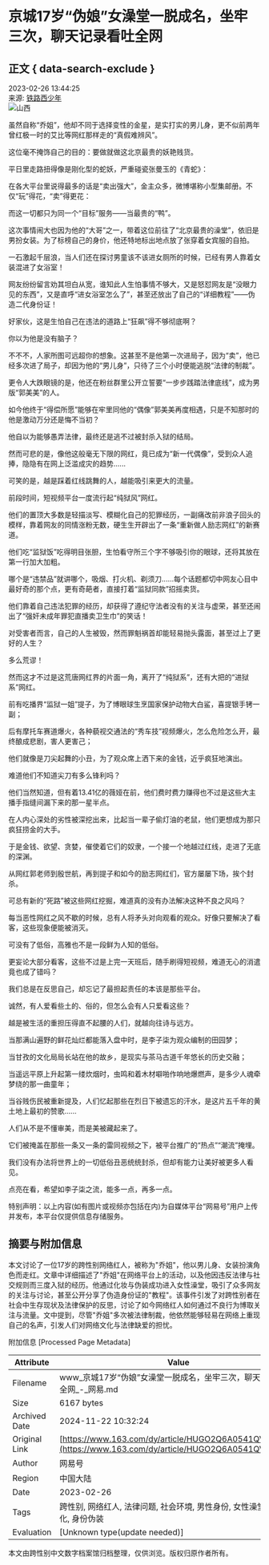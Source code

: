 # 京城17岁“伪娘”女澡堂一脱成名，坐牢三次，聊天记录看吐全网

## 正文 { data-search-exclude }


2023-02-26 13:44:25  
来源: [铁路西少年](https://www.163.com/dy/media/T1604476453188.html)  
![山西](https://static.ws.126.net/163/f2e/dy_media/dy_media/static/images/ipLocation.f6d00eb.svg)

虽然自称“乔姐”，他却不同于选择变性的金星，是实打实的男儿身，更不似前两年曾红极一时的艾比等网红那样走的“真假难辨风”。

这位毫不掩饰自己的目的：要做就做这北京最贵的妖艳贱货。

平日里走路扭得像是刚化型的蛇妖，严重碰瓷张曼玉的《青蛇》：

在各大平台里说得最多的话是“卖出强大”，金主众多，微博堪称小型集邮册。不仅“玩”得花，“卖”得更花：

而这一切都只为同一个“目标”服务——当最贵的“鸭”。

这次事情闹大也因为他的“大哥”之一，带着这位前往了“北京最贵的澡堂”，依旧是男扮女装。为了标榜自己的身价，他还特地标出地点放了张穿着女宾服的自拍。

一石激起千层浪，当人们还在探讨男童该不该进女厕所的时候，已经有男人靠着女装混进了女浴室！

网友纷纷留言劝其坦白从宽，谁知此人生怕事情不够大，又是怒怼网友是“没眼力见的东西”，又是直呼“进女浴室怎么了”，甚至还放出了自己的“详细教程”——伪造二代身份证！

好家伙，这是生怕自己在违法的道路上“狂飙”得不够彻底啊？

你以为他是没有脑子？

不不不，人家所图可远超你的想象。这甚至不是他第一次进局子，因为“卖”，他已经多次进了局子，却因为他的“男儿身”，只待了三个小时便能逃脱“法律的制裁”。

更令人大跌眼镜的是，他还在粉丝群里公开立誓要“一步步践踏法律底线”，成为男版“郭美美”的人。

如今他终于“得偿所愿”能够在牢里同他的“偶像”郭美美再度相遇，只是不知那时的他是激动万分还是悔不当初？

他自以为能够愚弄法律，最终还是逃不过被封杀入狱的结局。

然而可悲的是，像他这般毫无下限的网红，竟已成为“新一代偶像”，受到众人追捧，隐隐有在网上泛滥成灾的趋势......

可笑的是，越是踩着红线跳舞的人，越能吸引来更大的流量。

前段时间，短视频平台一度流行起“纯狱风”网红。

他们的置顶大多数是轻描淡写、模糊化自己的犯罪经历，一副痛改前非浪子回头的模样，靠着网友的同情涨粉无数，硬生生开辟出了一条“重新做人励志网红”的新赛道。

他们吃“监狱饭”吃得明目张胆，生怕看守所三个字不够吸引你的眼球，还将其放在第一行加大加粗。

哪个是“违禁品”就讲哪个，吸烟、打火机、剃须刀......每个话题都切中网友心目中最好奇的那个点，更有奇葩者，直接打着“监狱同款”招摇卖货。

他们靠着自己违法犯罪的经历，却获得了遵纪守法者没有的关注与虚荣，甚至还闹出了“强奸未成年罪犯直播卖卫生巾”的笑话！

对受害者而言，自己的人生被毁，然而罪魁祸首却能轻易抛头露面，甚至过上了更好的人生？

多么荒谬！

然而这才不过是这荒唐网红界的片面一角，离开了“纯狱系”，还有大把的“进狱系”网红。

前有吃播界“监狱一姐”提子，为了博眼球生烹国家保护动物大白鲨，喜提银手铐一副；

后有摩托车赛道爆火，各种藐视交通法的“秀车技”视频爆火，怎么危险怎么开，最终酿成悲剧，害人更害己；

他们就像是刀尖起舞的小丑，为了观众席上洒下来的金钱，近乎疯狂地演出。

难道他们不知道尖刀有多么锋利吗？

他们当然知道，但有着13.41亿的薇娅在前，他们费时费力赚得也不过是这些大主播手指缝间漏下来的那一星半点。

在人内心深处的劣性被深挖出来，比起当一辈子偷灯油的老鼠，他们更想成为那只疯狂捞金的大手。

于是金钱、欲望、贪婪，催使着它们的奴隶，一个接一个地越过红线，走进了无底的深渊。

从网红郭老师到殷世航，再到提子和如今的励志网红们，官方屡屡下场，挨个封杀。

可总有新的“死路”被这些网红挖掘，难道真的没有办法解决这种不良之风吗？

每当恶性网红之风不歇的时候，总有人将矛头对向观看的观众。好像只要解决了看客，这些现象便能被消灭。

可没有了低俗，高雅也不是一段鲜为人知的低俗。

更妄论大部分看客，这些不过是上完一天班后，随手刷得短视频，难道无心的消遣竟也成了错吗？

我们总是在反思自己，却忘记了最担起责任的本该是那些平台。

诚然，有人爱看些土的、俗的，但怎么会有人只爱看这些？

越是被生活的重担压得直不起腰的人们，就越向往诗与远方。

当那满山遍野的鲜花灿烂都能落入盘中时，是李子柒为观众编制的田园梦；

当甘孜的文化局局长站在他的故乡，是现实与茶马古道千年悠长的历史交融；

当遥远平原上升起第一缕炊烟时，虫鸣和着木材噼啪作响地爆燃声，是多少人魂牵梦绕的那一曲童年；

当谷贱伤民被重新提及，人们忆起那些在烈日下被遗忘的汗水，是这片五千年的黄土地上最初的赞歌......

人们从不是不懂审美，而是美被藏起来了。

它们被掩盖在那些一条又一条的雷同视频之下，被平台推广的“热点”“潮流”掩埋。

我们没有办法将世界上的一切低俗丑恶统统封杀，但却有能力让美好被更多人看见。

点亮在看，希望如李子柒之流，能多一点，再多一点。

特别声明：以上内容(如有图片或视频亦包括在内)为自媒体平台“网易号”用户上传并发布，本平台仅提供信息存储服务。

## 摘要与附加信息

<!-- tcd_abstract -->
本文讨论了一位17岁的跨性别网络红人，被称为"乔姐"，他以男儿身、女装扮演角色而走红。文章中详细描述了"乔姐"在网络平台上的活动，以及他因违反法律与社交规则而三度入狱的经历。他通过化妆与伪装成功进入女性澡堂，吸引了众多网友的关注与讨论，甚至公开分享了伪造身份证的"教程"。该事件引发了对跨性别者在社会中生存现状及法律保护的反思，讨论了如今网络红人如何通过不良行为博取关注与流量。文中提到，尽管"乔姐"多次被法律制裁，他依然能够轻易在网络上重现自己的名声，引发人们对网络文化与法律缺爱的担忧。
<!-- tcd_abstract_end -->

附加信息 [Processed Page Metadata]

| Attribute       | Value                                  |
|-----------------|----------------------------------------|
| Filename        | www_京城17岁“伪娘”女澡堂一脱成名，坐牢三次，聊天记录看吐全网_-_网易.md                             |
| Size            | 6167 bytes                           |
| Archived Date   | 2024-11-22 10:32:24                             |
| Original Link   | [https://www.163.com/dy/article/HUGO2Q6A0541QVSG.html](https://www.163.com/dy/article/HUGO2Q6A0541QVSG.html)                       |
| Author          | 网易号                               |
| Region          | 中国大陆                               |
| Date            | 2023-02-26                                 |
| Tags            | 跨性别, 网络红人, 法律问题, 社会环境, 男性身份, 女性澡堂, 网络文化, 身份伪装                                 |
| Evaluation            | [Unknown type(update needed)]                                 |
<!-- tcd_table_end -->

本文由跨性别中文数字档案馆归档整理，仅供浏览。版权归原作者所有。
